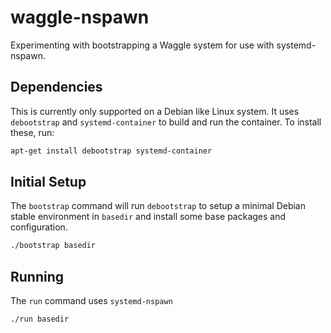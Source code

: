 # waggle-nspawn

Experimenting with bootstrapping a Waggle system for use with systemd-nspawn.

## Dependencies

This is currently only supported on a Debian like Linux system. It uses `debootstrap`
and `systemd-container` to build and run the container. To install these, run:

```sh
apt-get install debootstrap systemd-container
```

## Initial Setup

The `bootstrap` command will run `debootstrap` to setup a minimal Debian stable
environment in `basedir` and install some base packages and configuration.

```sh
./bootstrap basedir
```

## Running

The `run` command uses `systemd-nspawn`

```sh
./run basedir
```
